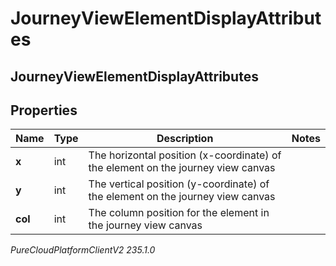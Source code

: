 # JourneyViewElementDisplayAttributes

## JourneyViewElementDisplayAttributes

## Properties

|Name | Type | Description | Notes|
|------------ | ------------- | ------------- | -------------|
| **x** | int | The horizontal position (x-coordinate) of the element on the journey view canvas | |
| **y** | int | The vertical position (y-coordinate) of the element on the journey view canvas | |
| **col** | int | The column position for the element in the journey view canvas | |



_PureCloudPlatformClientV2 235.1.0_
